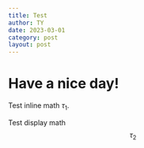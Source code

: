 ```yaml
---
title: Test
author: TY
date: 2023-03-01
category: post
layout: post
---
```


# Have a nice day!

Test inline math $\tau_{1}$.

Test display math $$ \tau_{2} $$